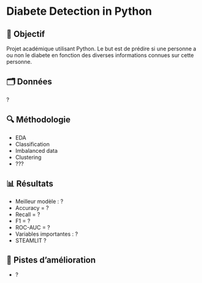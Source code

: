 # Diabete Detection in Python 

## 🎯 Objectif

Projet académique utilisant Python. Le but est de prédire si une personne a ou non le diabete en fonction des diverses informations connues sur cette personne. 

## 🗂️ Données

?

## 🔍 Méthodologie
- EDA
- Classification
- Imbalanced data
- Clustering
- ???

## 📊 Résultats
- Meilleur modèle : ?
- Accuracy = ?
- Recall = ?
- F1 = ?
- ROC-AUC = ?
- Variables importantes : ?
- STEAMLIT ? 

## 🧠 Pistes d’amélioration
- ?
